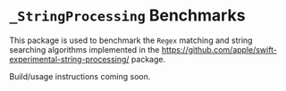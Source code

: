 # `_StringProcessing` Benchmarks

This package is used to benchmark the `Regex` matching and string searching algorithms
implemented in the https://github.com/apple/swift-experimental-string-processing/ package.

Build/usage instructions coming soon.